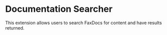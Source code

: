 # Documentation Searcher

This extension allows users to search FaxDocs for content and have results returned.
